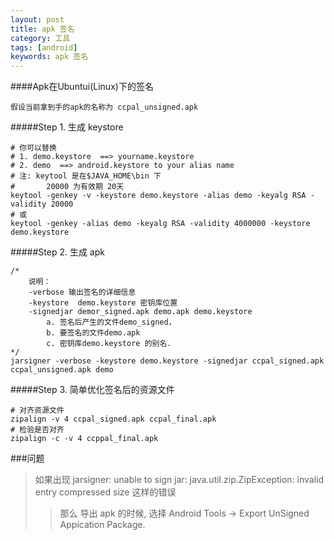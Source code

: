 ```yaml
---
layout: post
title: apk 签名 
category: 工具
tags: [android]
keywords: apk 签名
---
```


####Apk在Ubuntui(Linux)下的签名

    假设当前拿到手的apk的名称为 ccpal_unsigned.apk

#####Step 1. 生成 keystore 

    # 你可以替换
    # 1. demo.keystore  ==> yourname.keystore
    # 2. demo  ==> android.keystore to your alias name
    # 注: keytool 是在$JAVA_HOME\bin 下
    #       20000 为有效期 20天
    keytool -genkey -v -keystore demo.keystore -alias demo -keyalg RSA -validity 20000
    # 或 
    keytool -genkey -alias demo -keyalg RSA -validity 4000000 -keystore demo.keystore


#####Step 2. 生成 apk 

    /*
        说明：
        -verbose 输出签名的详细信息
        -keystore  demo.keystore 密钥库位置
        -signedjar demor_signed.apk demo.apk demo.keystore 
            a. 签名后产生的文件demo_signed，
            b. 要签名的文件demo.apk
            c. 密钥库demo.keystore 的别名.
    */
    jarsigner -verbose -keystore demo.keystore -signedjar ccpal_signed.apk ccpal_unsigned.apk demo
    
#####Step 3. 简单优化签名后的资源文件 

    # 对齐资源文件
    zipalign -v 4 ccpal_signed.apk ccpal_final.apk
    # 检验是否对齐
    zipalign -c -v 4 ccppal_final.apk
 

###问题
>如果出现 jarsigner: unable to sign jar: java.util.zip.ZipException: invalid entry compressed size 这样的错误
>>那么 导出 apk 的时候, 选择 Android Tools -> Export UnSigned Appication Package. 
